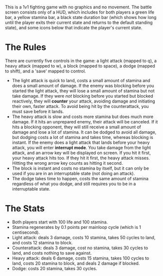 This is a 1v1 fighting game with no graphics and no movement. The battle screen consists only of a HUD, which includes for both players a green life bar, a yellow stamina bar, a black state duration bar (which shows how long until the player exits their current state and returns to the default standing state), and
some icons below that indicate the player's current state.

The Rules
=========
There are currently five controls in the game: a light attack (mapped to q), a heavy attack (mapped to w), a block (mapped to space), a dodge (mapped to shift), and a 'save' mapped to control.
- The light attack is quick to land, costs a small amount of stamina and does a small amount of damage. If the enemy was blocking before you started the light attack, they will lose a small amount of stamina but not take damage. If they were *not* blocking before you started but blocked reactively, they will **counter** your attack, avoiding damage and initiating their own, faster attack. To avoid being hit by the counterattack, you must save before it lands.
- The heavy attack is slow and costs more stamina but does much more damage. If it hits an unprepared enemy, their attack will be canceled. If it hits a blocking opponent, they will still receive a small amount of damage and lose a lot of stamina. It can be dodged to avoid all damage, but dodging costs a lot of stamina and takes time, whereas blocking is instant. If the enemy does a light attack that lands before your heavy attack, you will enter **interrupt mode**. You take damage from the light attack, and an arrow key will be displayed on screen. If you hit it first, your heavy attack hits too. If they hit it first, the heavy attack misses. Hitting the wrong arrow key counts as hitting it second.
- The block is instant and costs no stamina by itself, but it can only be used if you are in an interruptable state (not doing an attack).
- The dodge takes time to happen, costs the same amount of stamina regardless of what you dodge, and still requires you to be in a interruptable state.

The Stats
=========
- Both players start with 100 life and 100 stamina.
- Stamina regenerates by 0.1 points per mainloop cycle (which is 1 centisecond).
- Light attack: deals 3 damage, costs 10 stamina, takes 50 cycles to land, and costs 12 stamina to block.
- Counterattack: deals 3 damage, cost no stamina, takes 30 cycles to land, and costs nothing to save against.
- Heavy attack: deals 6 damage, costs 15 stamina, takes 100 cycles to land, costs 20 stamina to block, and deals 2 damage if blocked.
- Dodge: costs 20 stamina, takes 30 cycles.